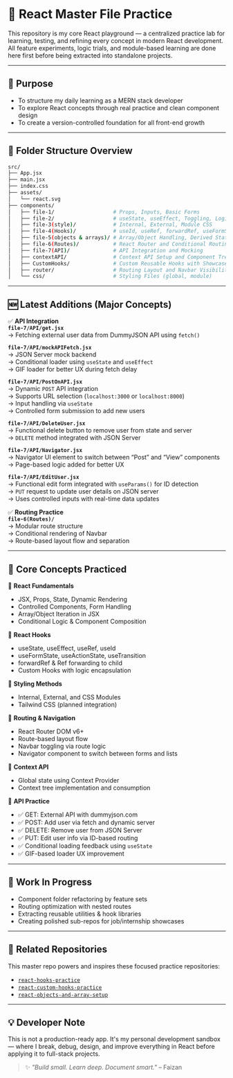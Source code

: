 # 🧠 React Master File Practice

This repository is my core React playground — a centralized practice lab for learning, testing, and refining every concept in modern React development. All feature experiments, logic trials, and module-based learning are done here first before being extracted into standalone projects.

---

## 📌 Purpose

- To structure my daily learning as a MERN stack developer  
- To explore React concepts through real practice and clean component design  
- To create a version-controlled foundation for all front-end growth  

---

## 📁 Folder Structure Overview

```bash
src/
├── App.jsx
├── main.jsx
├── index.css
├── assets/
│   └── react.svg
├── components/
│   ├── file-1/                   # Props, Inputs, Basic Forms
│   ├── file-2/                   # useState, useEffect, Toggling, Logic
│   ├── file-3(style)/            # Internal, External, Module CSS
│   ├── file-4(Hooks)/            # useId, useRef, forwardRef, useFormState, useTransition
│   ├── file-5(objects & arrays)/ # Array/Object Handling, Derived State, Fragments
│   ├── file-6(Routes)/           # React Router and Conditional Routing
│   ├── file-7(API)/              # API Integration and Mocking
│   ├── contextAPI/               # Context API Setup and Component Tree Flow
│   ├── CustomHooks/              # Custom Reusable Hooks with Showcase
│   ├── router/                   # Routing Layout and Navbar Visibility
│   └── css/                      # Styling Files (global, module)
```

---

## 🆕 Latest Additions (Major Concepts)

✅ **API Integration**  
**`file-7/API/get.jsx`**  
→ Fetching external user data from DummyJSON API using `fetch()`  

**`file-7/API/mockAPIFetch.jsx`**  
→ JSON Server mock backend  
→ Conditional loader using `useState` and `useEffect`  
→ GIF loader for better UX during fetch delay  

**`file-7/API/PostOnAPI.jsx`**  
→ Dynamic `POST` API integration  
→ Supports URL selection (`localhost:3000` or `localhost:8000`)  
→ Input handling via `useState`  
→ Controlled form submission to add new users  

**`file-7/API/DeleteUser.jsx`**  
→ Functional delete button to remove user from state and server  
→ `DELETE` method integrated with JSON Server  

**`file-7/API/Navigator.jsx`**  
→ Navigator UI element to switch between “Post” and “View” components  
→ Page-based logic added for better UX  

**`file-7/API/EditUser.jsx`**  
→ Functional edit form integrated with `useParams()` for ID detection  
→ `PUT` request to update user details on JSON server  
→ Uses controlled inputs with real-time data updates  

✅ **Routing Practice**  
**`file-6(Routes)/`**  
→ Modular route structure  
→ Conditional rendering of Navbar  
→ Route-based layout flow and separation  

---

## 🎯 Core Concepts Practiced

🔹 **React Fundamentals**  
- JSX, Props, State, Dynamic Rendering  
- Controlled Components, Form Handling  
- Array/Object Iteration in JSX  
- Conditional Logic & Component Composition  

🔹 **React Hooks**  
- useState, useEffect, useRef, useId  
- useFormState, useActionState, useTransition  
- forwardRef & Ref forwarding to child  
- Custom Hooks with logic encapsulation  

🔹 **Styling Methods**  
- Internal, External, and CSS Modules  
- Tailwind CSS (planned integration)  

🔹 **Routing & Navigation**  
- React Router DOM v6+  
- Route-based layout flow  
- Navbar toggling via route logic  
- Navigator component to switch between forms and lists  

🔹 **Context API**  
- Global state using Context Provider  
- Context tree implementation and consumption  

🔹 **API Practice**  
- ✅ GET: External API with dummyjson.com  
- ✅ POST: Add user via fetch and dynamic server  
- ✅ DELETE: Remove user from JSON Server  
- ✅ PUT: Edit user info via ID-based routing  
- ✅ Conditional loading feedback using `useState`  
- ✅ GIF-based loader UX improvement  

---

## 🚧 Work In Progress

- Component folder refactoring by feature sets  
- Routing optimization with nested routes  
- Extracting reusable utilities & hook libraries  
- Creating polished sub-repos for job/internship showcases  

---

## 🔗 Related Repositories

This master repo powers and inspires these focused practice repositories:

- [`react-hooks-practice`](https://github.com/FaiziCodeSpace/react-hooks-practice)  
- [`react-custom-hooks-practice`](https://github.com/FaiziCodeSpace/react-custom-hooks-practice)  
- [`react-objects-and-array-setup`](https://github.com/FaiziCodeSpace/react-objects-and-array-setup)  

---

## 💡 Developer Note

This is not a production-ready app. It's my personal development sandbox — where I break, debug, design, and improve everything in React before applying it to full-stack projects.

> ✨ *"Build small. Learn deep. Document smart."* – Faizan
